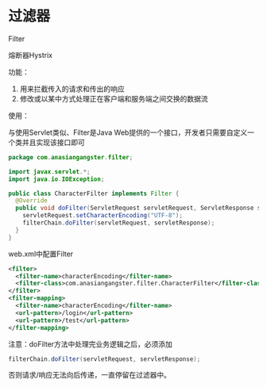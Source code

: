 # 过滤器

Filter

熔断器Hystrix

功能：

1. 用来拦截传入的请求和传出的响应
2. 修改或以某中方式处理正在客户端和服务端之间交换的数据流

使用：

与使用Servlet类似、Filter是Java Web提供的一个接口，开发者只需要自定义一个类并且实现该接口即可

```java
package com.anasiangangster.filter;

import javax.servlet.*;
import java.io.IOException;

public class CharacterFilter implements Filter {
  @Override
  public void doFilter(ServletRequest servletRequest, ServletResponse servletResponse, FilterChain filterChain) throws IOException, ServletException {
    servletRequest.setCharacterEncoding("UTF-8");
    filterChain.doFilter(servletRequest, servletResponse);
  }
}
```

web.xml中配置Filter

```xml
<filter>
  <filter-name>characterEncoding</filter-name>
  <filter-class>com.anasiangangster.filter.CharacterFilter</filter-class>
</filter>
<filter-mapping>
  <filter-name>characterEncoding</filter-name>
  <url-pattern>/login</url-pattern>
  <url-pattern>/test</url-pattern>
</filter-mapping>
```

注意：doFilter方法中处理完业务逻辑之后，必须添加

```java
filterChain.doFilter(servletRequest, servletResponse);
```

否则请求/响应无法向后传递，一直停留在过滤器中。